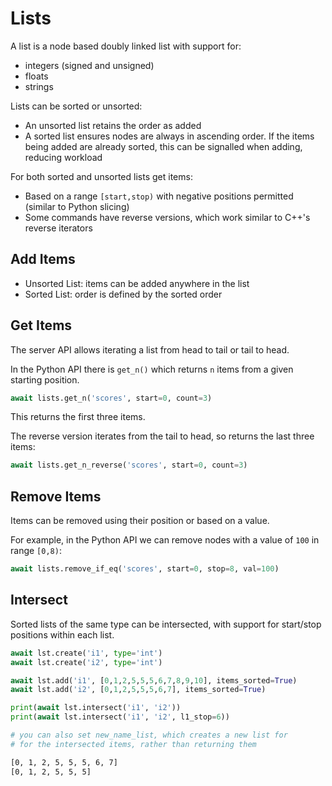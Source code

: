 # Lists

A list is a node based doubly linked list with support for:

- integers (signed and unsigned)
- floats
- strings


Lists can be sorted or unsorted: 

- An unsorted list retains the order as added
- A sorted list ensures nodes are always in ascending order. If the items being added are already sorted, this can be signalled when adding, reducing workload 

For both sorted and unsorted lists get items:

- Based on a range `[start,stop)` with negative positions permitted (similar to Python slicing)
- Some commands have reverse versions, which work similar to C++'s reverse iterators


## Add Items

- Unsorted List: items can be added anywhere in the list
- Sorted List: order is defined by the sorted order


## Get Items
The server API allows iterating a list from head to tail or tail to head.

In the Python API there is `get_n()` which returns `n` items from a given starting position.

```py
await lists.get_n('scores', start=0, count=3)
```

This returns the first three items.

The reverse version iterates from the tail to head, so returns the last three items:

```py
await lists.get_n_reverse('scores', start=0, count=3)
```

## Remove Items
Items can be removed using their position or based on a value.

For example, in the Python API we can remove nodes with a value of `100` in range `[0,8)`:

```py
await lists.remove_if_eq('scores', start=0, stop=8, val=100)
```


## Intersect
Sorted lists of the same type can be intersected, with support for start/stop positions within each list.


```py
await lst.create('i1', type='int')
await lst.create('i2', type='int')

await lst.add('i1', [0,1,2,5,5,5,6,7,8,9,10], items_sorted=True)
await lst.add('i2', [0,1,2,5,5,5,6,7], items_sorted=True)

print(await lst.intersect('i1', 'i2'))
print(await lst.intersect('i1', 'i2', l1_stop=6))

# you can also set new_name_list, which creates a new list for
# for the intersected items, rather than returning them
```

```sh title='Output'
[0, 1, 2, 5, 5, 5, 6, 7]
[0, 1, 2, 5, 5, 5]
```